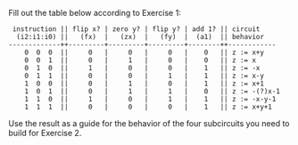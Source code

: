 
Fill out the table below according to Exercise 1:

     instruction || flip x? | zero y? | flip y? | add 1? || circuit
      (i2:i1:i0) ||   (fx)  |   (zx)  |   (fy)  |  (a1)  || behavior
    -------------++---------+---------+---------+--------++------------
        0  0  0  ||     0   |     0   |     0   |    0   || z := x+y
        0  0  1  ||     0   |     1   |     0   |    0   || z := x
        0  1  0  ||     1   |     0   |     0   |    1   || z := -x
        0  1  1  ||     0   |     0   |     1   |    1   || z := x-y
        1  0  0  ||     0   |     1   |     0   |    1   || z := x+1
        1  0  1  ||     0   |     1   |     1   |    0   || z := -(?)x-1
        1  1  0  ||     1   |     0   |     1   |    1   || z := -x-y-1
        1  1  1  ||     0   |     0   |     0   |    1   || z := x+y+1

Use the result as a guide for the behavior of the four subcircuits you
need to build for Exercise 2.